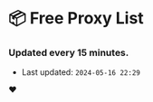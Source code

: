 # :package: Free Proxy List
### Updated every 15 minutes.

- Last updated: `2024-05-16 22:29`

:heart:
